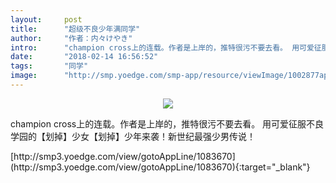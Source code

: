 ```yaml
---
layout:     post
title:      "超级不良少年满同学"
author:     "作者：内々けやき"
intro:      "champion cross上的连载。作者是上岸的，推特很污不要去看。 用可爱征服不良学园的【划掉】少女【划掉】少年来袭！新世纪最强少男传说！"
date:       "2018-02-14 16:56:52"
tags:       "同学"
image:      "http://smp.yoedge.com/smp-app/resource/viewImage/1002877appline.png"
---
```

<div style="text-align: center">
<p><img src="http://smp.yoedge.com/smp-app/resource/viewImage/1002877appline.png"/></p>
</div>
<p class="post-meta">
<span>champion cross上的连载。作者是上岸的，推特很污不要去看。 用可爱征服不良学园的【划掉】少女【划掉】少年来袭！新世纪最强少男传说！</span>
</p>
[http://smp3.yoedge.com/view/gotoAppLine/1083670](http://smp3.yoedge.com/view/gotoAppLine/1083670){:target="_blank"}


